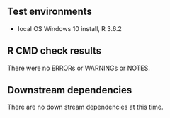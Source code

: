 
## Test environments
* local OS Windows 10 install, R 3.6.2

## R CMD check results
There were no ERRORs or WARNINGs or NOTES. 


## Downstream dependencies
There are no down stream dependencies at this time. 
